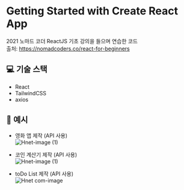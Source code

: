 # Getting Started with Create React App
2021 노마드 코더 ReactJS 기초 강의을 들으며 연습한 코드 <br/>
출처: https://nomadcoders.co/react-for-beginners

## 💻 기술 스택

- React
- TailwindCSS
- axios


## 📄 예시

- 영화 앱 제작 (API 사용) <br/>
![Hnet-image (1)](https://user-images.githubusercontent.com/81430564/145759255-f293b92b-91ff-429c-990a-869bf0f9036e.gif)

- 코인 계산기 제작 (API 사용) <br/>
![Hnet-image (1)](https://user-images.githubusercontent.com/81430564/145759949-f5ed6b11-6bac-48b5-82c1-0db186c068b2.gif)

- toDo List 제작 (API 사용) <br/>
![Hnet com-image](https://user-images.githubusercontent.com/81430564/146168409-c113ab0e-bd8a-410b-8341-c0e763f6ad3d.gif)





